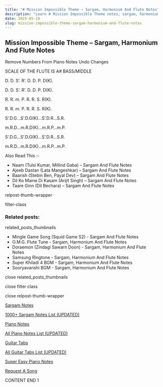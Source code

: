 ```yaml
---
title: "# Mission Impossible Theme – Sargam, Harmonium And Flute Notes"
description: "Learn # Mission Impossible Theme notes, sargam, harmonium notations and flute notes. Easy step-by-step tutorial for beginners."
date: 2025-05-19
slug: mission-impossible-theme-sargam-harmonium-and-flute-notes
---
```


## Mission Impossible Theme – Sargam, Harmonium And Flute Notes

Remove Numbers From Piano Notes
Undo Changes

SCALE OF THE FLUTE IS A# BASS/MIDDLE

D. D. S’. R’. D. D. P. D(K).

D. D. S’. R’. D. D. P. D(K).

R. R. m. P. R. R. S. R(K).

R. R. m. P. R. R. S. R(K).

S’.D.G…S’.D.G(K)…S’.D.R…S.R.

m.R.D…m.R.D(K)…m.R.P…m.P.

S’.D.G…S’.D.G(K)…S’.D.R…S.R.

m.R.D…m.R.D(K)…m.R.P…m.P.

Also Read This :-

* Naam (Tulsi Kumar, Millind Gaba) – Sargam And Flute Notes
* Ajeeb Dastan (Lata Mangeshkar) – Sargam And Flute Notes
* Baarish (Stebin Ben, Payal Dev) – Sargam And Flute Notes
* Dil Ko Maine Di Kasam (Arijit Singh) – Sargam And Flute Notes
* Taare Ginn (Dil Bechara) – Sargam And Flute Notes

relpost-thumb-wrapper

filter-class

### Related posts:

related_posts_thumbnails

* Mingle Game Song (Squid Game S2) - Sargam And Flute Notes
* O.M.G. Flute Tune - Sargam, Harmonium And Flute Notes
* Doraemon  (Zindagi Sawarn Doon) - Sargam, Harmonium And Flute Notes
* Samsung Ringtone - Sargam, Harmonium And Flute Notes
* Super Khiladi 4 BGM - Sargam, Harmonium And Flute Notes
* Sooryavanshi BGM - Sargam, Harmonium And Flute Notes

close related_posts_thumbnails

close filter class

close relpost-thumb-wrapper

[Sargam Notes](https://www.notationsworld.com/sargam-notes.html)

[1000+ Sargam Notes List (UPDATED)](https://www.notationsworld.com/all-songs-list-sargam-notes.html)

[Piano Notes](https://www.notationsworld.com/piano-notes.html)

[All Piano Notes List (UPDATED)](https://www.notationsworld.com/all-songs-list-piano-notes.html)

[Guitar Tabs](https://www.notationsworld.com/guitar-tabs.html)

[All Guitar Tabs List (UPDATED)](https://www.notationsworld.com/all-songs-list-guitar-tabs.html)

[Super Easy Piano Notes](https://studywall.in/)

[Request A Song](https://www.notationsworld.com/request-a-song.html)

CONTENT END 1

